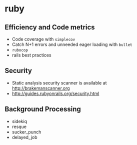 # ruby

## Efficiency and Code metrics

* Code coverage with `simplecov`
* Catch N+1 errors and unneeded eager loading with `bullet`
* `rubocop`
* rails best practices

## Security

* Static analysis security scanner is available at http://brakemanscanner.org
* http://guides.rubyonrails.org/security.html

## Background Processing

* sidekiq
* resque
* sucker\_punch
* delayed\_job
